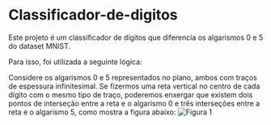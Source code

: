 # Classificador-de-digitos
Este projeto é um classificador de dígitos que diferencia os algarismos 0 e 5 do dataset MNIST.

Para isso, foi utilizada a seguinte lógica: 

Considere os algarismos 0 e 5 representados no plano, ambos com traços de espessura infinitesimal. Se fizermos uma reta vertical no centro de cada dígito com o mesmo tipo de traço, poderemos enxergar que existem dois pontos de interseção entre a reta e o algarismo 0 e três interseções entre a reta e o algarismo 5, como mostra a figura abaixo:
![Figura 1](https://user-images.githubusercontent.com/66181468/134165970-7692fd55-e961-4010-87f1-42649f8db4d2.png)
